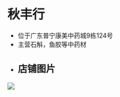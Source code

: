 # 秋丰行
- 位于广东普宁康美中药城9栋124号
- 主营石斛，鱼胶等中药材
- 店铺图片
  - 
![](http://mmbiz.qpic.cn/mmbiz_jpg/ZcibSN61yNibu6ic58Xt0BIT8MAKAibNFB44XUroibWhvelWMyYMZ2ibqCIcmOU2L3BLJlBqktNZrbNiaAMG0NWn7icVlw/640?wx_fmt=jpeg&tp=webp&wxfrom=5&wx_lazy=1)


